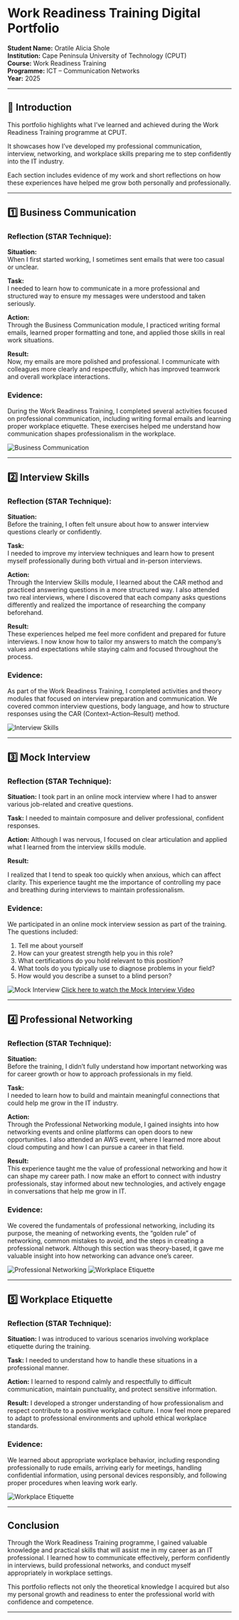 #  Work Readiness Training Digital Portfolio

**Student Name:** Oratile Alicia Shole  
**Institution:** Cape Peninsula University of Technology (CPUT)  
**Course:** Work Readiness Training  
**Programme:** ICT – Communication Networks  
**Year:** 2025  

---

## 📘 Introduction  

This portfolio highlights what I’ve learned and achieved during the Work Readiness Training programme at CPUT.  

It showcases how I’ve developed my professional communication, interview, networking, and workplace skills preparing me to step confidently into the IT industry.  

Each section includes evidence of my work and short reflections on how these experiences have helped me grow both personally and professionally.

---

## 1️⃣ Business Communication  
### **Reflection (STAR Technique):**  
**Situation:**  
When I first started working, I sometimes sent emails that were too casual or unclear.  

**Task:**  
I needed to learn how to communicate in a more professional and structured way to ensure my messages were understood and taken seriously.  

**Action:**  
Through the Business Communication module, I practiced writing formal emails, learned proper formatting and tone, and applied those skills in real work situations.  

**Result:**  
Now, my emails are more polished and professional. I communicate with colleagues more clearly and respectfully, which has improved teamwork and overall workplace interactions.

### **Evidence:** 

During the Work Readiness Training, I completed several activities focused on professional communication, including writing formal emails and learning proper workplace etiquette. These exercises helped me understand how communication shapes professionalism in the workplace.  

![Business Communication](Business%20Communication.png)

---

## 2️⃣ Interview Skills  
### **Reflection (STAR Technique):**  
**Situation:**  
Before the training, I often felt unsure about how to answer interview questions clearly or confidently.  

**Task:**  
I needed to improve my interview techniques and learn how to present myself professionally during both virtual and in-person interviews.  

**Action:**  
Through the Interview Skills module, I learned about the CAR method and practiced answering questions in a more structured way. I also attended two real interviews, where I discovered that each company asks questions differently and realized the importance of researching the company beforehand.  

**Result:**  
These experiences helped me feel more confident and prepared for future interviews. I now know how to tailor my answers to match the company’s values and expectations while staying calm and focused throughout the process.

### **Evidence:**  

As part of the Work Readiness Training, I completed activities and theory modules that focused on interview preparation and communication. We covered common interview questions, body language, and how to structure responses using the CAR (Context–Action–Result) method.

![Interview Skills](Interview%20Skills.png)

---

## 3️⃣ Mock Interview  

### **Reflection (STAR Technique):**  

**Situation:** 
I took part in an online mock interview where I had to answer various job-related and creative questions. 

**Task:** 
I needed to maintain composure and deliver professional, confident responses.  

**Action:** 
Although I was nervous, I focused on clear articulation and applied what I learned from the interview skills module.  

**Result:** 

I realized that I tend to speak too quickly when anxious, which can affect clarity. This experience taught me the importance of controlling my pace and breathing during interviews to maintain professionalism.  

### **Evidence:**  
We participated in an online mock interview session as part of the training. The questions included:  
1. Tell me about yourself  
2. How can your greatest strength help you in this role?  
3. What certifications do you hold relevant to this position?  
4. What tools do you typically use to diagnose problems in your field?  
5. How would you describe a sunset to a blind person?

![Mock Interview](Mock%20Interview.png)
[Click here to watch the Mock Interview Video](Mock%20Interview%20Video.mov)


---

## 4️⃣ Professional Networking
### **Reflection (STAR Technique):**  

**Situation:**  
Before the training, I didn’t fully understand how important networking was for career growth or how to approach professionals in my field.  

**Task:**  
I needed to learn how to build and maintain meaningful connections that could help me grow in the IT industry.  

**Action:**  
Through the Professional Networking module, I gained insights into how networking events and online platforms can open doors to new opportunities. I also attended an AWS event, where I learned more about cloud computing and how I can pursue a career in that field.  

**Result:**  
This experience taught me the value of professional networking and how it can shape my career path. I now make an effort to connect with industry professionals, stay informed about new technologies, and actively engage in conversations that help me grow in IT.

### **Evidence:**  
We covered the fundamentals of professional networking, including its purpose, the meaning of networking events, the “golden rule” of networking, common mistakes to avoid, and the steps in creating a professional network. Although this section was theory-based, it gave me valuable insight into how networking can advance one’s career.  

![Professional Networking](Professional%20Networking.png)
![Workplace Etiquette](aws.jpeg)

---

## 5️⃣ Workplace Etiquette  
### **Reflection (STAR Technique):**  
**Situation:** 
I was introduced to various scenarios involving workplace etiquette during the training.

**Task:** 
I needed to understand how to handle these situations in a professional manner. 

**Action:** I learned to respond calmly and respectfully to difficult communication, maintain punctuality, and protect sensitive information. 

**Result:** 
I developed a stronger understanding of how professionalism and respect contribute to a positive workplace culture. I now feel more prepared to adapt to professional environments and uphold ethical workplace standards.  

### **Evidence:**  
We learned about appropriate workplace behavior, including responding professionally to rude emails, arriving early for meetings, handling confidential information, using personal devices responsibly, and following proper procedures when leaving work early.  

![Workplace Etiquette](Workplace%20Etiquette.png)

---

## Conclusion  

Through the Work Readiness Training programme, I gained valuable knowledge and practical skills that will assist me in my career as an IT professional. I learned how to communicate effectively, perform confidently in interviews, build professional networks, and conduct myself appropriately in workplace settings.  

This portfolio reflects not only the theoretical knowledge I acquired but also my personal growth and readiness to enter the professional world with confidence and competence.  

---
